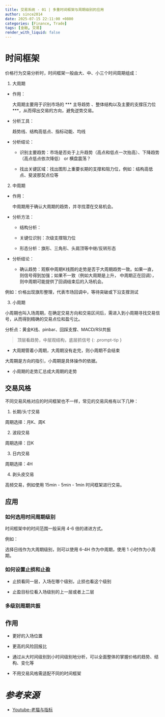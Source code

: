 ```yaml
---
title: 交易系统 - 01 | 多重时间框架与周期级别的应用
author: since2014
date: 2025-07-15 22:11:00 +0800
categories: [Finance, Trade]
tags: [金融, 交易]
render_with_liquid: false
---
```


# 时间框架

价格行为交易分析时，时间框架一般由大、中、小三个时间周期组成：

1. 大周期

+ 作用：

     大周期主要用于识别市场的 *** 主导趋势 、整体结构以及主要的支撑压力位 ***，从而得出交易的方向，避免逆势交易。

+ 分析工具：

     趋势线、结构高低点、指标动能、均线

+ 分析结论：
     
     + 识别主要趋势：市场是否处于上升趋势（高点和低点一次抬高）、下降趋势（高点低点依次降低） or 横盘震荡？

     + 找出关键区域：找出图形上重要长期的支撑和阻力位，例如：结构高低点、斐波那契点位等



2. 中周期

+ 作用：

     中周期用于确认大周期的趋势，并寻找潜在交易机会。

+ 分析方法：

     + 结构分析：

     + 关键位识别：次级支撑阻力位

     + 形态分析：旗形、三角形、头肩顶等中继/反转形态

+ 分析结论：

     + 确认趋势：观察中周期K线图的走势是否于大周期趋势一致。如果一直，则信号得到加强；如果不一致（例如大周期是上升， 中周期正在回调），则中周期可能提供了回调结束后的入场机会。

例如：价格出现旗形整理，代表市场回调中，等待突破或下沿支撑测试

3. 小周期

小周期也叫入场周期，在确定交易方向和交易区间后，需进入到小周期寻找交易信号，从而得到精确的交易点位和盈亏比。

分析点：黄金K线、pinbar、回踩支撑、MACD/RSI共振

> 顶层看趋势，中层观结构，底层抓信号
{: .prompt-tip }


+ 大周期管着小周期，大周期没有走完，则小周期不会结束

大周期是方向的指引，小周期是具体操作的依据。

+ 小周期的走势汇总成大周期的走势



## 交易风格

不同交易风格对应的时间框架也不一样，常见的交易风格有以下几种：

1. 长期/头寸交易


周期选择：月K、周K

2. 波段交易

周期选择：日K

3. 日内交易

周期选择：4H

4. 剥头皮交易

高频交易，例如使用 15min - 5min - 1min 时间框架进行交易。

## 应用

### 如何选用时间周期级别

时间框架中的时间范围一般采用 4-6 倍的递进方式。

例如：

选择日线作为大周期级别，则可以使用 6-4H 作为中周期，使用 1 小时作为小周期。

### 如何设置止损和止盈

+ 止损看同一层，入场在哪个级别，止损也看这个级别

+ 止盈目标位看入场级别的上一层或者上二层


### 多级别周期共振

## 作用

+ 更好的入场位置

+ 更高的风险回报比

+ 通过从大时间级别到小时间级别地分析，可以全面整体的掌握价格的趋势、结构、变化等

+ 不用交易风格需适配不同的时间框架








# *参考来源*

+ [Youtube-老猫与指标](https://www.youtube.com/watch?v=N4PJd2WTQU4)

